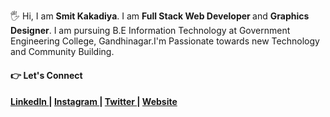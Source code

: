 

   <p> 
  🖐 Hi, I am <b> Smit Kakadiya</b>. I am <b> Full Stack Web Developer </b> and <b> Graphics Designer</b>. I am pursuing B.E Information Technology at Government Engineering College, Gandhinagar.I'm Passionate towards new Technology and Community Building.
      </p>

<h4>👉 Let's Connect <h4>
  <a href="https://www.linkedin.com/in/smit-kakadiya-6740a21bb" >LinkedIn </a> | <a href="https://www.instagram.com/smitkakadiya668/" >Instagram </a> |
<a href="https://twitter.com/smitkakadiya57" >Twitter </a>  | <a href="https://smitkakadiya.me" > Website  </a>
  

